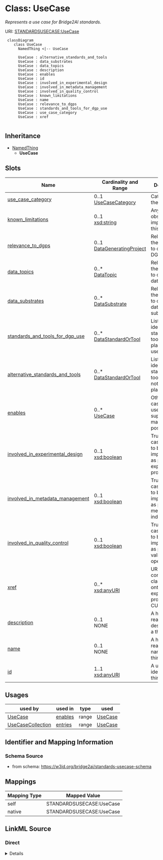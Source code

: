 # Class: UseCase
_Represents a use case for Bridge2AI standards._




URI: [STANDARDSUSECASE:UseCase](https://w3id.org/bridge2ai/standards-usecase-schema/UseCase)


```mermaid
 classDiagram
    class UseCase
      NamedThing <|-- UseCase
      
      UseCase : alternative_standards_and_tools
      UseCase : data_substrates
      UseCase : data_topics
      UseCase : description
      UseCase : enables
      UseCase : id
      UseCase : involved_in_experimental_design
      UseCase : involved_in_metadata_management
      UseCase : involved_in_quality_control
      UseCase : known_limitations
      UseCase : name
      UseCase : relevance_to_dgps
      UseCase : standards_and_tools_for_dgp_use
      UseCase : use_case_category
      UseCase : xref
      
```




## Inheritance
* [NamedThing](NamedThing.md)
    * **UseCase**



## Slots

| Name | Cardinality and Range | Description | Inheritance |
| ---  | --- | --- | --- |
| [use_case_category](use_case_category.md) | 0..1 <br/> [UseCaseCategory](UseCaseCategory.md) | Category of the UseCase | direct |
| [known_limitations](known_limitations.md) | 0..1 <br/> [xsd:string](xsd:string) | Any current obstacles to implementing this use case | direct |
| [relevance_to_dgps](relevance_to_dgps.md) | 0..1 <br/> [DataGeneratingProject](DataGeneratingProject.md) | Relevance of the use case to one or more DGPs | direct |
| [data_topics](data_topics.md) | 0..* <br/> [DataTopic](DataTopic.md) | Relevance of the use case to one or more data topics | direct |
| [data_substrates](data_substrates.md) | 0..* <br/> [DataSubstrate](DataSubstrate.md) | Relevance of the use case to one or more data substrates | direct |
| [standards_and_tools_for_dgp_use](standards_and_tools_for_dgp_use.md) | 0..* <br/> [DataStandardOrTool](DataStandardOrTool.md) | List of identifiers of standards and tools; those planned to be used, or alre... | direct |
| [alternative_standards_and_tools](alternative_standards_and_tools.md) | 0..* <br/> [DataStandardOrTool](DataStandardOrTool.md) | List of identifiers of standards and tools; those not explicitly planned to b... | direct |
| [enables](enables.md) | 0..* <br/> [UseCase](UseCase.md) | Other use case(s) this use case supports or makes possible | direct |
| [involved_in_experimental_design](involved_in_experimental_design.md) | 0..1 <br/> [xsd:boolean](xsd:boolean) | True if use case is likely to be implemented as part of an experimental proce... | direct |
| [involved_in_metadata_management](involved_in_metadata_management.md) | 0..1 <br/> [xsd:boolean](xsd:boolean) | True if use case is likely to be implemented as part of metadata indexing, sa... | direct |
| [involved_in_quality_control](involved_in_quality_control.md) | 0..1 <br/> [xsd:boolean](xsd:boolean) | True is use case is likely to be implemented as part of data validation opera... | direct |
| [xref](xref.md) | 0..* <br/> [xsd:anyURI](xsd:anyURI) | URI of corresponding class in an ontology of experimental procedures, in CURI... | direct |
| [description](description.md) | 0..1 <br/> NONE | A human-readable description for a thing | [NamedThing](NamedThing.md) |
| [name](name.md) | 0..1 <br/> NONE | A human-readable name for a thing | [NamedThing](NamedThing.md) |
| [id](id.md) | 1..1 <br/> [xsd:anyURI](xsd:anyURI) | A unique identifier for a thing | [NamedThing](NamedThing.md) |





## Usages

| used by | used in | type | used |
| ---  | --- | --- | --- |
| [UseCase](UseCase.md) | [enables](enables.md) | range | [UseCase](UseCase.md) |
| [UseCaseCollection](UseCaseCollection.md) | [entries](entries.md) | range | [UseCase](UseCase.md) |






## Identifier and Mapping Information







### Schema Source


* from schema: https://w3id.org/bridge2ai/standards-usecase-schema





## Mappings

| Mapping Type | Mapped Value |
| ---  | ---  |
| self | STANDARDSUSECASE:UseCase |
| native | STANDARDSUSECASE:UseCase |


## LinkML Source

<!-- TODO: investigate https://stackoverflow.com/questions/37606292/how-to-create-tabbed-code-blocks-in-mkdocs-or-sphinx -->

### Direct

<details>
```yaml
name: UseCase
description: Represents a use case for Bridge2AI standards.
from_schema: https://w3id.org/bridge2ai/standards-usecase-schema
rank: 1000
is_a: NamedThing
slots:
- use_case_category
- known_limitations
- relevance_to_dgps
- data_topics
- data_substrates
- standards_and_tools_for_dgp_use
- alternative_standards_and_tools
- enables
- involved_in_experimental_design
- involved_in_metadata_management
- involved_in_quality_control
- xref
slot_usage:
  use_case_category:
    name: use_case_category
    domain_of:
    - UseCase
    - UseCase
    required: true

```
</details>

### Induced

<details>
```yaml
name: UseCase
description: Represents a use case for Bridge2AI standards.
from_schema: https://w3id.org/bridge2ai/standards-usecase-schema
rank: 1000
is_a: NamedThing
slot_usage:
  use_case_category:
    name: use_case_category
    domain_of:
    - UseCase
    - UseCase
    required: true
attributes:
  use_case_category:
    name: use_case_category
    description: Category of the UseCase. Not all projects will incorporate use cases
      in all categories.
    from_schema: https://w3id.org/bridge2ai/standards-usecase-schema
    rank: 1000
    is_a: node property
    domain: NamedThing
    alias: use_case_category
    owner: UseCase
    domain_of:
    - UseCase
    range: UseCaseCategory
    required: true
  known_limitations:
    name: known_limitations
    description: Any current obstacles to implementing this use case. This could be
      a selection from one or more predefined categories including lack of standards,
      lack of relevant patient cohort, lack of funding, etc.
    from_schema: https://w3id.org/bridge2ai/standards-usecase-schema
    rank: 1000
    is_a: node property
    domain: NamedThing
    alias: known_limitations
    owner: UseCase
    domain_of:
    - UseCase
    range: string
  relevance_to_dgps:
    name: relevance_to_dgps
    description: Relevance of the use case to one or more DGPs.
    from_schema: https://w3id.org/bridge2ai/standards-usecase-schema
    rank: 1000
    is_a: node property
    domain: NamedThing
    alias: relevance_to_dgps
    owner: UseCase
    domain_of:
    - UseCase
    range: DataGeneratingProject
  data_topics:
    name: data_topics
    description: Relevance of the use case to one or more data topics.
    from_schema: https://w3id.org/bridge2ai/standards-usecase-schema
    rank: 1000
    is_a: node property
    domain: NamedThing
    multivalued: true
    alias: data_topics
    owner: UseCase
    domain_of:
    - UseCase
    range: DataTopic
  data_substrates:
    name: data_substrates
    description: Relevance of the use case to one or more data substrates.
    from_schema: https://w3id.org/bridge2ai/standards-usecase-schema
    rank: 1000
    is_a: node property
    domain: NamedThing
    multivalued: true
    alias: data_substrates
    owner: UseCase
    domain_of:
    - UseCase
    range: DataSubstrate
  standards_and_tools_for_dgp_use:
    name: standards_and_tools_for_dgp_use
    description: List of identifiers of standards and tools; those planned to be used,
      or already in use, by one or more Bridge2AI DGPs in addressing this use case,
      from those in the Standards Registry, or TBD if standards/tools not yet finalized
      for this use case.
    from_schema: https://w3id.org/bridge2ai/standards-usecase-schema
    rank: 1000
    is_a: node property
    domain: NamedThing
    multivalued: true
    alias: standards_and_tools_for_dgp_use
    owner: UseCase
    domain_of:
    - UseCase
    range: DataStandardOrTool
  alternative_standards_and_tools:
    name: alternative_standards_and_tools
    description: List of identifiers of standards and tools; those not explicitly
      planned to be used, by one or more Bridge2AI DGPs in addressing this use case
      but serving as viable alternatives, from those in the Standards Registry.
    from_schema: https://w3id.org/bridge2ai/standards-usecase-schema
    rank: 1000
    is_a: node property
    domain: NamedThing
    multivalued: true
    alias: alternative_standards_and_tools
    owner: UseCase
    domain_of:
    - UseCase
    range: DataStandardOrTool
  enables:
    name: enables
    description: Other use case(s) this use case supports or makes possible.
    from_schema: https://w3id.org/bridge2ai/standards-usecase-schema
    rank: 1000
    is_a: node property
    domain: NamedThing
    multivalued: true
    alias: enables
    owner: UseCase
    domain_of:
    - UseCase
    range: UseCase
  involved_in_experimental_design:
    name: involved_in_experimental_design
    description: True if use case is likely to be implemented as part of an experimental
      procedure or collection of data to be used as part of an experiment.
    from_schema: https://w3id.org/bridge2ai/standards-usecase-schema
    rank: 1000
    is_a: node property
    domain: NamedThing
    alias: involved_in_experimental_design
    owner: UseCase
    domain_of:
    - UseCase
    range: boolean
  involved_in_metadata_management:
    name: involved_in_metadata_management
    description: True if use case is likely to be implemented as part of metadata
      indexing, sample tracking, or any other storage of high-level data properties.
      Includes use cases in which metadata will be collected along with data.
    from_schema: https://w3id.org/bridge2ai/standards-usecase-schema
    rank: 1000
    is_a: node property
    domain: NamedThing
    alias: involved_in_metadata_management
    owner: UseCase
    domain_of:
    - UseCase
    range: boolean
  involved_in_quality_control:
    name: involved_in_quality_control
    description: True is use case is likely to be implemented as part of data validation
      operations.
    from_schema: https://w3id.org/bridge2ai/standards-usecase-schema
    rank: 1000
    is_a: node property
    domain: NamedThing
    alias: involved_in_quality_control
    owner: UseCase
    domain_of:
    - UseCase
    range: boolean
  xref:
    name: xref
    description: URI of corresponding class in an ontology of experimental procedures,
      in CURIE form.
    from_schema: https://w3id.org/bridge2ai/standards-schema
    aliases:
    - dbxref
    - Dbxref
    - DbXref
    rank: 1000
    is_a: node property
    domain: NamedThing
    multivalued: true
    alias: xref
    owner: UseCase
    domain_of:
    - UseCase
    range: uriorcurie
  id:
    name: id
    description: A unique identifier for a thing.
    from_schema: https://w3id.org/bridge2ai/standards-schema
    rank: 1000
    slot_uri: schema:identifier
    identifier: true
    alias: id
    owner: UseCase
    domain_of:
    - NamedThing
    range: uriorcurie
    required: true
  name:
    name: name
    description: A human-readable name for a thing.
    from_schema: https://w3id.org/bridge2ai/standards-schema
    rank: 1000
    slot_uri: schema:name
    alias: name
    owner: UseCase
    domain_of:
    - NamedThing
  description:
    name: description
    description: A human-readable description for a thing.
    from_schema: https://w3id.org/bridge2ai/standards-schema
    rank: 1000
    slot_uri: schema:description
    alias: description
    owner: UseCase
    domain_of:
    - NamedThing

```
</details>